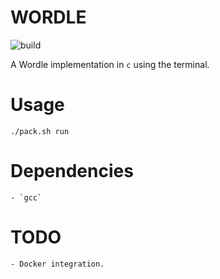 # WORDLE 

![build](https://github.com/anirudhbhashyam/wordle_c/actions/workflows/build.yml/badge.svg)

A Wordle implementation in `c` using the terminal. 

# Usage 
```
./pack.sh run
```

# Dependencies 
    - `gcc`

# TODO
    - Docker integration.